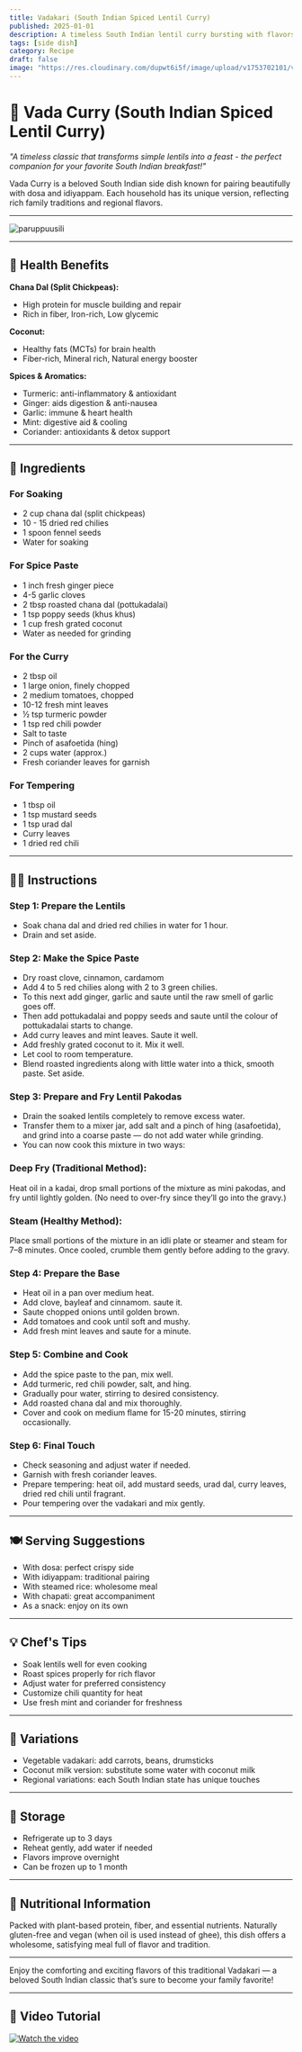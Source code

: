 ```yaml
---
title: Vadakari (South Indian Spiced Lentil Curry)
published: 2025-01-01
description: A timeless South Indian lentil curry bursting with flavors from roasted spices, coconut, and fresh herbs. Perfect with dosa, idiyappam, or rice.  
tags: [side dish]  
category: Recipe  
draft: false  
image: "https://res.cloudinary.com/dupwt6i5f/image/upload/v1753702101/vadacurry.png"  
---
```


# 🍲 Vada Curry (South Indian Spiced Lentil Curry)

*"A timeless classic that transforms simple lentils into a feast - the perfect companion for your favorite South Indian breakfast!"*

Vada Curry is a beloved South Indian side dish known for pairing beautifully with dosa and idiyappam. Each household has its unique version, reflecting rich family traditions and regional flavors.

---

![paruppuusili](https://raw.githubusercontent.com/AkshayNarayananB/SollungoMaami/master/images/vadacurry.png)

---
## 🌿 Health Benefits

**Chana Dal (Split Chickpeas):**  
- High protein for muscle building and repair  
- Rich in fiber, Iron-rich, Low glycemic 

**Coconut:**  
- Healthy fats (MCTs) for brain health  
- Fiber-rich, Mineral rich, Natural energy booster  

**Spices & Aromatics:**  
- Turmeric: anti-inflammatory & antioxidant  
- Ginger: aids digestion & anti-nausea  
- Garlic: immune & heart health  
- Mint: digestive aid & cooling  
- Coriander: antioxidants & detox support  

---

## 🛒 Ingredients

### For Soaking  
- 2 cup chana dal (split chickpeas)  
- 10  - 15 dried red chilies
- 1 spoon fennel seeds 
- Water for soaking  

### For Spice Paste  
- 1 inch fresh ginger piece  
- 4-5 garlic cloves  
- 2 tbsp roasted chana dal (pottukadalai)  
- 1 tsp poppy seeds (khus khus)  
- 1 cup fresh grated coconut  
- Water as needed for grinding  

### For the Curry  
- 2 tbsp oil  
- 1 large onion, finely chopped  
- 2 medium tomatoes, chopped  
- 10-12 fresh mint leaves  
- ½ tsp turmeric powder  
- 1 tsp red chili powder  
- Salt to taste  
- Pinch of asafoetida (hing)  
- 2 cups water (approx.)  
- Fresh coriander leaves for garnish  

### For Tempering  
- 1 tbsp oil  
- 1 tsp mustard seeds  
- 1 tsp urad dal  
- Curry leaves  
- 1 dried red chili  

---

## 👩‍🍳 Instructions

### Step 1: Prepare the Lentils  
- Soak chana dal and dried red chilies in water for 1 hour.  
- Drain and set aside.  

### Step 2: Make the Spice Paste  
- Dry roast clove, cinnamon, cardamom 
- Add 4 to 5 red chilies along with 2 to 3 green chilies.
- To this next add ginger, garlic and saute until the raw smell of garlic goes off.
- Then add pottukadalai and poppy seeds and saute until the colour of pottukadalai starts to change.
- Add curry leaves and mint leaves. Saute it well.
- Add freshly grated coconut to it. Mix it well.
- Let cool to room temperature.  
- Blend roasted ingredients along with little water into a thick, smooth paste. Set aside.  

### Step 3: Prepare and Fry Lentil Pakodas

- Drain the soaked lentils completely to remove excess water.
- Transfer them to a mixer jar, add salt and a pinch of hing (asafoetida), and grind into a coarse paste — do not add water while grinding.
- You can now cook this mixture in two ways:
### Deep Fry (Traditional Method):
Heat oil in a kadai, drop small portions of the mixture as mini pakodas, and fry until lightly golden. (No need to over-fry since they’ll go into the gravy.)

### Steam (Healthy Method):
Place small portions of the mixture in an idli plate or steamer and steam for 7–8 minutes. Once cooled, crumble them gently before adding to the gravy.

### Step 4: Prepare the Base  
- Heat oil in a pan over medium heat.
- Add clove, bayleaf and cinnamom. saute it.
- Saute chopped onions until golden brown.  
- Add tomatoes and cook until soft and mushy.  
- Add fresh mint leaves and saute for a minute.  

### Step 5: Combine and Cook  
- Add the spice paste to the pan, mix well.  
- Add turmeric, red chili powder, salt, and hing.  
- Gradually pour water, stirring to desired consistency.  
- Add roasted chana dal and mix thoroughly.  
- Cover and cook on medium flame for 15-20 minutes, stirring occasionally.  

### Step 6: Final Touch  
- Check seasoning and adjust water if needed.  
- Garnish with fresh coriander leaves.  
- Prepare tempering: heat oil, add mustard seeds, urad dal, curry leaves, dried red chili until fragrant.  
- Pour tempering over the vadakari and mix gently.  

---

## 🍽️ Serving Suggestions

- With dosa: perfect crispy side  
- With idiyappam: traditional pairing  
- With steamed rice: wholesome meal  
- With chapati: great accompaniment  
- As a snack: enjoy on its own  

---

## 💡 Chef's Tips

- Soak lentils well for even cooking  
- Roast spices properly for rich flavor  
- Adjust water for preferred consistency  
- Customize chili quantity for heat  
- Use fresh mint and coriander for freshness  

---

## 🌈 Variations

- Vegetable vadakari: add carrots, beans, drumsticks  
- Coconut milk version: substitute some water with coconut milk  
- Regional variations: each South Indian state has unique touches  

---

## 🧊 Storage

- Refrigerate up to 3 days  
- Reheat gently, add water if needed  
- Flavors improve overnight  
- Can be frozen up to 1 month  

---

## 🍴 Nutritional Information

Packed with plant-based protein, fiber, and essential nutrients. Naturally gluten-free and vegan (when oil is used instead of ghee), this dish offers a wholesome, satisfying meal full of flavor and tradition.

---

Enjoy the comforting and exciting flavors of this traditional Vadakari — a beloved South Indian classic that’s sure to become your family favorite!


---

## 🎥 Video Tutorial  

[![Watch the video](https://img.youtube.com/vi/VIDEO_ID/0.jpg)](https://youtu.be/Q2b4gGa-_PE?si=DE3i9eAgnOG6fGiZ) 









